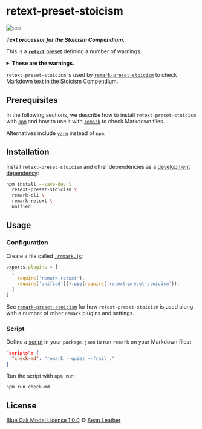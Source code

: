 # retext-preset-stoicism

<!-- Badges -->

![test][test-badge]

<!-- Brief description -->

_**Text processor for the Stoicism Compendium.**_

This is a [**`retext`**][retext] [preset][] defining a number of warnings.

<details>
<summary><strong>These are the warnings.</strong></summary>

Each of the plugins is configured to emit a warning for the issue mentioned:

<!-- Keep these sorted alphabetically. -->

| Plugin                          | Issue                                                |
| ------------------------------- | ---------------------------------------------------- |
| [`retext-contractions`][]       | Incorrect apostrophes in contractions                |
| [`retext-diacritics`][]         | Incorrect diacritics                                 |
| [`retext-indefinite-article`][] | Incorrect indefinite articles                        |
| [`retext-quotes`][]             | “Straight” quotes and apostrophes instead of “smart” |
| [`retext-redundant-acronyms`][] | Redundant acronyms                                   |
| [`retext-repeated-words`][]     | Repeated words                                       |
| [`retext-sentence-spacing`][]   | Number of spaces between sentences ≠ 1               |

</details>

`retext-preset-stoicism` is used by [`remark-preset-stoicism`][] to check
Markdown text in the Stoicism Compendium.

<!-- Sections -->

## Prerequisites

In the following sections, we describe how to install `retext-preset-stoicism`
with [`npm`][npm-cli] and how to use it with [`remark`][remark-cli] to check
Markdown files.

Alternatives include [`yarn`][yarn] instead of `npm`.

## Installation

Install `retext-preset-stoicism` and other dependencies as a [development
dependency][npm-dependencies]:

```sh
npm install --save-dev \
  retext-preset-stoicism \
  remark-cli \
  remark-retext \
  unified
```

## Usage

### Configuration

Create a file called [`.remark.js`][unified-engine-config]:

```js
exports.plugins = [
  [
    require('remark-retext'),
    require('unified')().use(require('retext-preset-stoicism')),
  ]
]
```

See [`remark-preset-stoicism`][] for how `retext-preset-stoicism` is used along
with a number of other `remark` plugins and settings.

### Script

Define a [script][npm-run-script] in your `package.json` to run `remark` on your
Markdown files:

```json
"scripts": {
  "check-md": "remark --quiet --frail ."
}
```

Run the script with `npm run`:

```sh
npm run check-md
```

## License

[Blue Oak Model License 1.0.0][license] © [Sean Leather][author]

<!-- Definitions, sorted alphabetically -->

[`remark-preset-stoicism`]: https://github.com/stoicism-compendium/remark-preset-stoicism
[`retext-contractions`]: https://github.com/retextjs/retext-contractions
[`retext-diacritics`]: https://github.com/retextjs/retext-diacritics
[`retext-indefinite-article`]: https://github.com/retextjs/retext-indefinite-article
[`retext-quotes`]: https://github.com/retextjs/retext-quotes
[`retext-redundant-acronyms`]: https://github.com/retextjs/retext-redundant-acronyms
[`retext-repeated-words`]: https://github.com/retextjs/retext-repeated-words
[`retext-sentence-spacing`]: https://github.com/retextjs/retext-sentence-spacing
[author]: https://github.com/spl
[license]: ./license.md
[npm-cli]: https://docs.npmjs.com/cli/install
[npm-dependencies]: https://docs.npmjs.com/specifying-dependencies-and-devdependencies-in-a-package-json-file
[npm-run-script]: https://docs.npmjs.com/cli/run-script
[preset]: https://github.com/unifiedjs/unified#preset
[remark-cli]: https://github.com/remarkjs/remark/tree/main/packages/remark-cli
[retext]: https://github.com/retextjs/retext
[test-badge]: https://github.com/stoicism-compendium/retext-preset-stoicism/workflows/test/badge.svg
[unified-engine-config]: https://github.com/unifiedjs/unified-engine/blob/main/doc/configure.md
[yarn]: https://yarnpkg.com/
